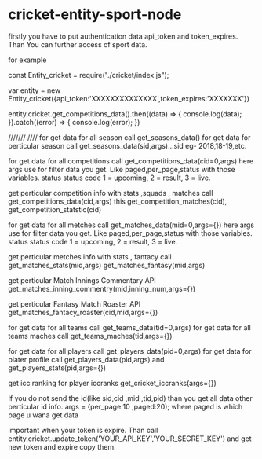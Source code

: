 # cricket-entity-sport-node
firstly you have to put authentication data api_token and token_expires. Than You can further access of sport data.

for example

const Entity_cricket = require("./cricket/index.js");

var entity = new Entity_cricket({api_token:'XXXXXXXXXXXXXX',token_expires:'XXXXXXX'})

entity.cricket.get_competitions_data().then((data) => { console.log(data); }).catch((error) => { console.log(error); })

///////  ////
for get data for all season call get_seasons_data() for get data for perticular season call get_seasons_data(sid,args)...sid eg- 2018,18-19,etc.

for get data for all competitions call get_competitions_data(cid=0,args) here args use for filter data you get. Like paged,per_page,status with those variables. status status code 1 = upcoming, 2 = result, 3 = live.

get perticular competition info with stats ,squads , matches call get_competitions_data(cid,args) this get_competition_matches(cid), get_competition_statstic(cid)

for get data for all metches call get_matches_data(mid=0,args={}) here args use for filter data you get. Like paged,per_page,status with those variables. status status code 1 = upcoming, 2 = result, 3 = live.

get perticular metches info with stats , fantacy call get_matches_stats(mid,args) get_matches_fantasy(mid,args)

get perticular Match Innings Commentary API get_matches_inning_commentry(mid,inning_num,args={})

get perticular Fantasy Match Roaster API get_matches_fantacy_roaster(cid,mid,args={})

for get data for all teams call get_teams_data(tid=0,args) for get data for all teams maches call get_teams_maches(tid,args={})

for get data for all players call get_players_data(pid=0,args) for get data for plater profile call get_players_data(pid,args) and get_players_stats(pid,args={})

 get icc ranking for player iccranks  get_cricket_iccranks(args={})

If you do not send the id(like sid,cid ,mid ,tid,pid) than you get all data other perticular id info. args = {per_page:10 ,paged:20); where paged is which page u wana get data

important when your token is expire. Than call entity.cricket.update_token('YOUR_API_KEY','YOUR_SECRET_KEY') and get new token and expire copy them.
